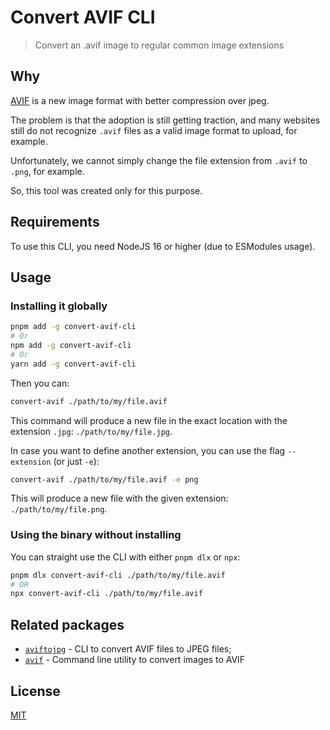 # Convert AVIF CLI

> Convert an .avif image to regular common image extensions

## Why

[AVIF](https://en.wikipedia.org/wiki/AVIF) is a new image format with better compression over jpeg.

The problem is that the adoption is still getting traction, and many websites still do not recognize `.avif` files as a valid image format to upload, for example.

Unfortunately, we cannot simply change the file extension from `.avif` to `.png`, for example.

So, this tool was created only for this purpose.

## Requirements

To use this CLI, you need NodeJS 16 or higher (due to ESModules usage).

## Usage

### Installing it globally

```bash
pnpm add -g convert-avif-cli
# Or
npm add -g convert-avif-cli
# Or
yarn add -g convert-avif-cli
```

Then you can:

```bash
convert-avif ./path/to/my/file.avif
```

This command will produce a new file in the exact location with the extension `.jpg`: `./path/to/my/file.jpg`.

In case you want to define another extension, you can use the flag `--extension` (or just `-e`):

```bash
convert-avif ./path/to/my/file.avif -e png
```

This will produce a new file with the given extension: `./path/to/my/file.png`.

### Using the binary without installing

You can straight use the CLI with either `pnpm dlx` or `npx`:

```bash
pnpm dlx convert-avif-cli ./path/to/my/file.avif
# OR
npx convert-avif-cli ./path/to/my/file.avif
```

## Related packages

- [`aviftojpg`](https://www.npmjs.com/package/aviftojpg) - CLI to convert AVIF files to JPEG files;
- [`avif`](https://www.npmjs.com/package/avif) - Command line utility to convert images to AVIF

## License

[MIT](LICENSE)
